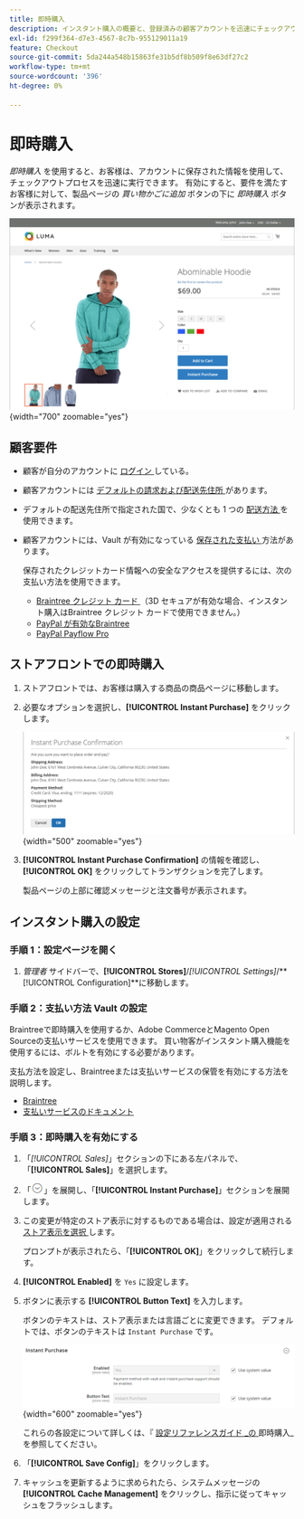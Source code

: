 ```yaml
---
title: 即時購入
description: インスタント購入の概要と、登録済みの顧客アカウントを迅速にチェックアウトする方法について説明します。
exl-id: f299f364-d7e3-4567-8c7b-955129011a19
feature: Checkout
source-git-commit: 5da244a548b15863fe31b5df8b509f8e63df27c2
workflow-type: tm+mt
source-wordcount: '396'
ht-degree: 0%

---
```


# 即時購入

_即時購入_ を使用すると、お客様は、アカウントに保存された情報を使用して、チェックアウトプロセスを迅速に実行できます。 有効にすると、要件を満たすお客様に対して、製品ページの _買い物かごに追加_ ボタンの下に _即時購入_ ボタンが表示されます。

![ 「インスタント購入」オプションが表示された製品ページ ](./assets/storefront-checkout-instant-purchase.png){width="700" zoomable="yes"}

## 顧客要件

- 顧客が自分のアカウントに [ ログイン ](../customers/customer-sign-in.md) している。

- 顧客アカウントには [ デフォルトの請求および配送先住所 ](../customers/account-dashboard-address-book.md) があります。

- デフォルトの配送先住所で指定された国で、少なくとも 1 つの [ 配送方法 ](delivery.md) を使用できます。

- 顧客アカウントには、Vault が有効になっている [ 保存された支払い ](../stores-purchase/stored-payment-methods.md) 方法があります。

  保存されたクレジットカード情報への安全なアクセスを提供するには、次の支払い方法を使用できます。

   - [Braintree クレジット カード ](braintree.md) （3D セキュアが有効な場合、インスタント購入はBraintree クレジット カードで使用できません。）
   - [PayPal が有効なBraintree](braintree.md)
   - [PayPal Payflow Pro](paypal-payflow-pro.md)

## ストアフロントでの即時購入

1. ストアフロントでは、お客様は購入する商品の商品ページに移動します。

1. 必要なオプションを選択し、**[!UICONTROL Instant Purchase]** をクリックします。

   ![ インスタント購入を確認するための確認ダイアログ ](./assets/storefront-checkout-instant-purchase-confirmation.png){width="500" zoomable="yes"}

1. **[!UICONTROL Instant Purchase Confirmation]** の情報を確認し、**[!UICONTROL OK]** をクリックしてトランザクションを完了します。

   製品ページの上部に確認メッセージと注文番号が表示されます。

## インスタント購入の設定

### 手順 1：設定ページを開く

1. _管理者_ サイドバーで、**[!UICONTROL Stores]**/_[!UICONTROL Settings]_/**[!UICONTROL Configuration]**に移動します。

### 手順 2：支払い方法 Vault の設定

Braintreeで即時購入を使用するか、Adobe CommerceとMagento Open Sourceの支払いサービスを使用できます。 買い物客がインスタント購入機能を使用するには、ボルトを有効にする必要があります。

支払方法を設定し、Braintreeまたは支払いサービスの保管を有効にする方法を説明します。

- [Braintree](braintree.md)
- [ 支払いサービスのドキュメント ](https://experienceleague.adobe.com/docs/commerce/payment-services/guide-overview.html)

### 手順 3：即時購入を有効にする

1. 「_[!UICONTROL Sales]_」セクションの下にある左パネルで、「**[!UICONTROL Sales]**」を選択します。

1. 「![ 展開セレクター ](../assets/icon-display-expand.png)」を展開し、「**[!UICONTROL Instant Purchase]**」セクションを展開します。

1. この変更が特定のストア表示に対するものである場合は、設定が適用される [ ストア表示を選択 ](../configuration-reference/scope-change.md#set-the-scope) します。

   プロンプトが表示されたら、「**[!UICONTROL OK]**」をクリックして続行します。

1. **[!UICONTROL Enabled]** を `Yes` に設定します。

1. ボタンに表示する **[!UICONTROL Button Text]** を入力します。

   ボタンのテキストは、ストア表示または言語ごとに変更できます。 デフォルトでは、ボタンのテキストは `Instant Purchase` です。

   ![ 設定 – 即時購入オプション ](../configuration-reference/sales/assets/sales-instant-purchase.png){width="600" zoomable="yes"}

   これらの各設定について詳しくは、『 [ 設定リファレンスガイド _の ](../configuration-reference/sales/sales.md#instant-purchase) 即時購入_ を参照してください。

1. 「**[!UICONTROL Save Config]**」をクリックします。

1. キャッシュを更新するように求められたら、システムメッセージの **[!UICONTROL Cache Management]** をクリックし、指示に従ってキャッシュをフラッシュします。
